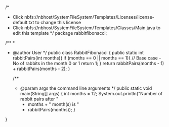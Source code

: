 /*
 * Click nbfs://nbhost/SystemFileSystem/Templates/Licenses/license-default.txt to change this license
 * Click nbfs://nbhost/SystemFileSystem/Templates/Classes/Main.java to edit this template
 */
package rabbitfibonacci;

/**
 *
 * @author User
 */
public class RabbitFibonacci {
    public static int rabbitPairs(int months){
        if (months == 0 || months == 1){ // Base case - No of rabbits in the month 0 or 1 
            return 1;
        }
        return rabbitPairs(months - 1) + rabbitPairs(months - 2);
    }

    /**
     * @param args the command line arguments
     */
    public static void main(String[] args) {
        int months = 12;
        System.out.println("Number of rabbit pairs after "
        + months + " month(s) is "
        + rabbitPairs(months));
    }
    
}
